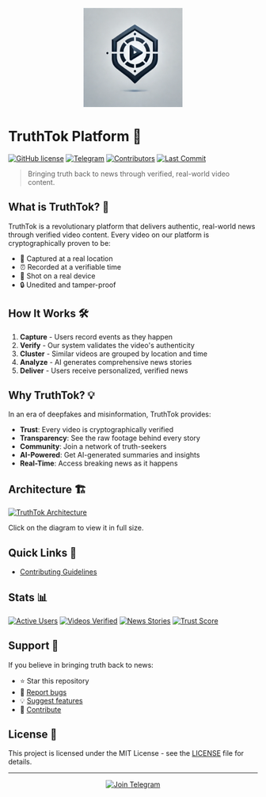 <p align="center">
  <img src="assets/TruthTok Logo Design.webp" alt="TruthTok Logo" width="200">
</p>

# TruthTok Platform 📱

[![GitHub license](https://img.shields.io/github/license/your-username/truthtok-platform)](https://github.com/your-username/truthtok-platform/blob/main/LICENSE)
[![Telegram](https://img.shields.io/badge/Telegram-Join%20Chat-blue.svg?logo=telegram)](https://t.me/truthtokplatform)
[![Contributors](https://img.shields.io/github/contributors/your-username/truthtok-platform)](https://github.com/your-username/truthtok-platform/graphs/contributors)
[![Last Commit](https://img.shields.io/github/last-commit/your-username/truthtok-platform)](https://github.com/your-username/truthtok-platform/commits/main)

> Bringing truth back to news through verified, real-world video content.

## What is TruthTok? 🤔

TruthTok is a revolutionary platform that delivers authentic, real-world news through verified video content. Every video on our platform is cryptographically proven to be:

- 📍 Captured at a real location
- ⏰ Recorded at a verifiable time
- 📱 Shot on a real device
- 🔒 Unedited and tamper-proof

## How It Works 🛠️

1. **Capture** - Users record events as they happen
2. **Verify** - Our system validates the video's authenticity
3. **Cluster** - Similar videos are grouped by location and time
4. **Analyze** - AI generates comprehensive news stories
5. **Deliver** - Users receive personalized, verified news

## Why TruthTok? 💡

In an era of deepfakes and misinformation, TruthTok provides:

- **Trust**: Every video is cryptographically verified
- **Transparency**: See the raw footage behind every story
- **Community**: Join a network of truth-seekers
- **AI-Powered**: Get AI-generated summaries and insights
- **Real-Time**: Access breaking news as it happens


## Architecture 🏗️

[![TruthTok Architecture](https://link.excalidraw.com/readonly/PP4YtXlYNGSmus20AN2c?darkMode=true)](https://link.excalidraw.com/readonly/PP4YtXlYNGSmus20AN2c?darkMode=true)

Click on the diagram to view it in full size.

## Quick Links 🔗

<!-- - [Documentation](https://docs.truthtok.com) -->
<!-- - [API Reference](https://api.truthtok.com) -->
- [Contributing Guidelines](CONTRIBUTING.md)
<!-- - [Code of Conduct](CODE_OF_CONDUCT.md) -->

## Stats 📊

[![Active Users](https://img.shields.io/badge/dynamic/json?color=blue&label=Active%20Users&query=$.active_users&url=https://api.truthtok.com/stats)](https://truthtok.com/stats)
[![Videos Verified](https://img.shields.io/badge/dynamic/json?color=green&label=Videos%20Verified&query=$.verified_videos&url=https://api.truthtok.com/stats)](https://truthtok.com/stats)
[![News Stories](https://img.shields.io/badge/dynamic/json?color=orange&label=News%20Stories&query=$.stories&url=https://api.truthtok.com/stats)](https://truthtok.com/stats)
[![Trust Score](https://img.shields.io/badge/dynamic/json?color=purple&label=Trust%20Score&query=$.trust_score&url=https://api.truthtok.com/stats)](https://truthtok.com/stats)

## Support 💪

If you believe in bringing truth back to news:

- ⭐ Star this repository
- 🐛 [Report bugs](https://github.com/NethermindEth/TruthTok/issues)
- 💡 [Suggest features](https://github.com/NethermindEth/TruthTok/issues)
- 🔄 [Contribute](CONTRIBUTING.md)

## License 📄

This project is licensed under the MIT License - see the [LICENSE](LICENSE) file for details.

---

<p align="center">
  <a href="https://t.me/truth_tok">
    <img src="https://img.shields.io/badge/Join-Telegram-blue.svg?style=for-the-badge&logo=telegram" alt="Join Telegram">
  </a>
</p> 